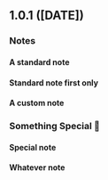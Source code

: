 ## 1.0.1 ([DATE])

### Notes

#### A standard note

#### Standard note first only

#### A custom note

### Something Special 🚀

#### Special note

#### Whatever note
